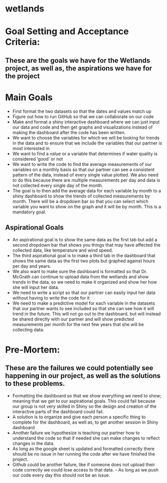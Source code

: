 # wetlands

# Goal Setting and Acceptance Criteria: 
## These are the goals we have for the Wetlands project, as well as, the aspirations we have for the project 

# Main Goals

- First format the two datasets so that the dates and values match up 
- Figure out how to run GitHub so that we can collaborate on our code
- Make and format a shiny interactive dashboard where we can just input our data and code and then get graphs and visualizations instead of making the dashboard after the code has been written. 
- We want to choose the variables for which we will be looking for trends in the data and to ensure that we include the variables that our partner is most interested in
- We want to find a value or a variable that determines if water quality is considered ‘good’ or not 
- We want to write the code to find the average measurements of our variables on a monthly basis so that our partner can see a consistent pattern of the data, instead of every single value plotted. We also need to do this because there are multiple measurements per day and data is not collected every single day of the month. 
- The goal is to then add the average data for each variable by month to a shiny dashboard to show the trends of collected measurements by month. There will be a dropdown bar so that you can select which variable you want to show on the graph and it will be by month. This is a mandatory goal. 

## Aspirational Goals 

- An aspirational goal is to show the same data as the first tab but add a second dropdown bar that shows you things that may have affected the collected data, like temperature and wind speed. 
- The third aspirational goal is to make a third tab in the dashboard that shows the same data as the first two plots but graphed against hours per day and years. 
- We also want to make sure the dashboard is formatted so that Dr. McGrath can continue to upload data from the wetlands and show trends in the data, so we need to make it organized and show her how she will input her data. 
- We need to write a script so that our partner can easily input her data without having to write the code for it
- We need to make a predictive model for each variable in the datasets that our partner wants to see included so that she can see how it will trend in the future. This will not go out to the dashboard, but will instead be shared directly with our partner and will show predicted measurements per month for the next few years that she will be collecting data.  



# Pre-Mortem: 
## These are the failures we could potentially see happening in our project, as well as the solutions to these problems. 

- Formatting the dashboard so that we show everything we need to show; meaning that we get to our aspirational goals. This could fail because our group is not very skilled in Shiny so the design and creation of the interactive parts of the dashboard could fail. 
- A solution is to organize and give each person a specific thing to complete for the dashboard, as well as, to get another session in Shiny dashboard
- Another failure we hypothesize is teaching our partner how to understand the code so that if needed she can make changes to reflect changes in the data. 
- As long as the google sheet is updated and formatted correctly there should be no issue in her running the code after we have finished the project. 
- Github could be another failure, like if someone does not upload their code correctly we could lose access to that data. - As long as we push our code every day this should not be an issue. 
